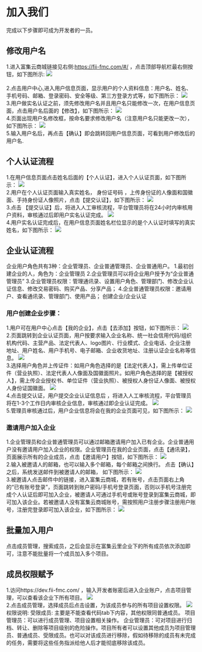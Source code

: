 # 加入我们
完成以下步骤即可成为开发者的一员。
## 修改用户名

1.进入富集云商城链接见右侧:https://fii-fmc.com/#/ ，点击顶部导航栏最右侧按钮，如下图所示:
![](../图片/加入我们/5f2113c369987.png)
<br/></br>2.点击用户中心,进入用户信息页面，显示用户的个人资料信息：用户名、姓名、手机号码、邮箱、登录密码、安全等级、第三方登录方式等，如下图所示：
![](../../图片/加入我们/5f21141587c90.png)
<br/>3.用户做实名认证之前，须先修改用户名并且用户名只能修改一次，在用户信息页面，点击用户名后面的【修改】，如下图所示：
![](../../图片/加入我们/5f211492c22c3.png)
<br/>4.页面出现用户名修改框，按命名要求修改用户名（注意用户名只能更改一次），如下图所示：
![](../../图片/加入我们/5f2117a68682b.png)
<br/>5.输入用户名后，再点击【确认】即会跳转回用户信息页面，可看到用户修改后的用户名.

## 个人认证流程

1.在用户信息页面点击姓名后面的【个人认证】，进入个人认证页面，如下图所示：
![](http://10.167.6.103:4999/server/../Public/Uploads/2020-07-29/5f211864d1b2a.png)
<br/>2.用户在个人认证页面输入真实姓名， 身份证号码 ，上传身份证的人像面和国徽面、手持身份证人像照片，点击【提交认证】，如下图所示：
![](http://10.167.6.103:4999/server/../Public/Uploads/2020-07-29/5f2118aa3b2c8.png)
<br/>3.点击 【提交认证】后，将进入人工审核流程，平台管理员将在24小时内审核用户资料，审核通过后即用户实名认证完成。
![](http://10.167.6.103:4999/server/../Public/Uploads/2020-07-29/5f2118cd708f0.png)
<br/>4.用户实名认证完成后，在用户信息页面姓名栏位显示的是个人认证时填写的真实姓名，如下图所示：
![](http://10.167.6.103:4999/server/../Public/Uploads/2020-07-29/5f2118fb2f3ba.png)

## 企业认证流程

企业用户角色共有3种：企业管理员、企业普通管理员、企业普通用户。
1.最初创建企业的人，角色为：企业管理员
2.企业管理员可以将企业用户授予为“企业普通管理员”
3.企业管理员权限：管理通讯录、设置用户角色、管理部门、修改企业认证信息、修改交易密码、购买产品、分享产品；
4.企业普通管理员权限：邀请用户、查看通讯录、管理部门、使用产品；
创建企业/企业认证
### 用户创建企业步骤：

1.用户可在用户中心点击【我的企业】，点击【去添加】按钮，如下图所示：
![](http://10.167.6.103:4999/server/../Public/Uploads/2020-07-29/5f2119836d5d7.png)
<br/>2.页面跳转到企业认证页面，用户按要求输入企业名称、统一社会信用代码/组织机构代码、主营产品、法定代表人、logo图片、行业模式、企业电话、企业注册地址、用户姓名、用户手机号、电子邮箱、企业收货地址、注册认证企业名称等信息。
![](http://10.167.6.103:4999/server/../Public/Uploads/2020-07-29/5f2119c61d6b7.png)
<br/>3.选择用户角色并上传证件：如用户角色选择的是【法定代表人】，需上传单位证件（营业执照）、法定代表人人像面及国徽面照片。如用户角色选择的是【被授权人】，需上传企业授权书、单位证件（营业执照）、被授权人身份证人像面、被授权人身份证国徽面。
![](http://10.167.6.103:4999/server/../Public/Uploads/2020-07-29/5f2119fa3fa10.png)
<br/>4.点击提交认证，用户提交企业认证信息后 ，将进入人工审核流程，平台管理员将在1-3个工作日内审核企业信息，审核通过即企业认证完成。
![](http://10.167.6.103:4999/server/../Public/Uploads/2020-07-29/5f211a6f832a3.png)
<br/>5.管理员审核通过后，用户企业信息将会在我的企业页面可见，如下图所示：
![](http://10.167.6.103:4999/server/../Public/Uploads/2020-07-29/5f211a94c2d59.png)
### 邀请用户加入企业

1.企业管理员和企业普通管理员可以通过邮箱邀请用户加入已有企业。企业普通用户没有邀请用户加入企业的权限。企业管理员在我的企业页面，点击【通讯录】，页面展示所有的企业成员，点击【邀请用户】按钮，如下图所示：
![](http://10.167.6.103:4999/server/../Public/Uploads/2020-07-29/5f211b7c3bd88.png)
<br/>2.输入被邀请人的邮箱，也可以输入多个邮箱，每个邮箱之间换行。 点击【确认】之后，系统发送邮件到被邀请人的邮箱， 如下图所示：
![](http://10.167.6.103:4999/server/../Public/Uploads/2020-07-29/5f211bab63752.png)
<br/>3.被邀请人点击邮件中的链接，进入富集云商城，若有账号，点击页面右上角的“已有账号登录”，页面跳转到账户密码/手机号登录页面，否则以手机号注册完成个人认证后即可加入企业，被邀请人可通过手机号或账号登录到富集云商城，即可加入该企业。若被邀请人没有富集云商城账号，需按照用户注册步骤注册用户账号，注册完登录即可加入该企业，如下图所示：
![](http://10.167.6.103:4999/server/../Public/Uploads/2020-07-29/5f211c6fcb2a1.png)

## 批量加入用户

点击成员管理，搜索成员，之后会显示在富集云里企业下的所有成员依次添加即可，注意不能批量将一个成员加入多个项目。

## 成员权限赋予

1.访问https://dev.fii-fmc.com/ ，输入开发者账密后进入企业账户，点击项目管理，可以查看该企业下所有项目。
![](http://10.167.6.103:4999/server/../Public/Uploads/2020-07-29/5f2123349b09d.PNG)
<br/>2.点击成员管理，选择成员后点击设置，为该成员参与的所有项目设置权限。
![](http://10.167.6.103:4999/server/../Public/Uploads/2020-07-29/5f2123b7d13ee.PNG)
<br/>权限说明:
受限成员: 主要是不能查看代码tab下内容，其他权限同普通成员。
项目管理员：可以进行成员管理、项目设置相关操作。
企业管理员：可对项目进行归档、转让、删除等项目级别的危险操作。项目所有者可以设置其他成员为项目管理员、普通成员、受限成员。也可以对该成员进行移除，假如待移除的成员有未完成的任务，需要将这些任务指派给他人后才能彻底移除该成员。
